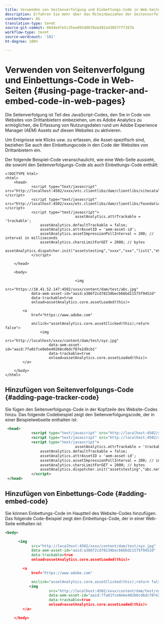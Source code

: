 ```yaml
---
title: Verwenden von Seitenverfolgung und Einbettungs-Code in Web-Seiten
description: Erfahren Sie mehr über das Miteinbeziehen der Seitenverfolgung und das Einbetten von JavaScript-Codes in Ihren Website-Code, damit Adobe Analytics Nutzungsdaten zu Assets erfassen kann.
contentOwner: AG
translation-type: tm+mt
source-git-commit: 0644e47e5c35ee093d8676eb492a43057fff267b
workflow-type: tm+mt
source-wordcount: '181'
ht-degree: 100%

---
```



# Verwenden von Seitenverfolgung und Einbettungs-Code in Web-Seiten {#using-page-tracker-and-embed-code-in-web-pages}

Die Seitenverfolgung ist Teil des JavaScript-Codes, den Sie in Code von Websites von Drittanbietern einbeziehen, um es Adobe Analytics zu ermöglichen, die Erfassung von Nutzungsdaten rund um Adobe Experience Manager (AEM) Assets auf diesen Websites zu aktivieren.

Um Ereignisse wie Klicks usw. zu erfassen, die Asset-spezifisch sind, beziehen Sie auch den Einbettungscode in den Code der Websites von Drittanbietern ein.

Der folgende Beispiel-Code veranschaulicht, wie eine Web-Seite aussieht, die sowohl den Seitenverfolgungs-Code als auch Einbettungs-Code enthält:

```
<!DOCTYPE html>
<html>
    <head>
            <script type="text/javascript" src="http://localhost:4502/xxxx/etc.clientlibs/dam/clientlibs/sitecatalyst/appmeasurement.js"></script>
            <script type="text/javascript" src="http://localhost:4502/xxxx/etc.clientlibs/dam/clientlibs/foundation/assetinsights/pagetracker.js"></script>
            <script type="text/javascript">
                                assetAnalytics.attrTrackable = 'trackable';
                assetAnalytics.defaultTrackable = false;
                assetAnalytics.attrAssetID = 'aem-asset-id';
                assetAnalytics.assetImpressionPollInterval = 200; // interval in milliseconds
                assetAnalytics.charsLimitForGET = 2000; // bytes
                assetAnalytics.dispatcher.init("assetstesting","xxxx","xxx","list1","eVar3","event8","event7");
            </script>

    </head>

    <body>

                                <img
            src="https://10.41.52.147:4502/xxxx/content/dam/test/abc.jpg"
            data-aem-asset-id="aaid:a386f2cd78234becb66bd11575f9452d"
            data-trackable=true
            onload=assetAnalytics.core.assetLoaded(this)>

        <a
            href="https://www.adobe.com"

            onclick="assetAnalytics.core.assetClicked(this);return false">
                <img
                    src="http://localhost/xxxx/content/dam/test/xyz.jpg"
                    data-aem-asset-id="aaid:7fa01fce0ebe40268cd6dcf07e2d9cb1"
                    data-trackable=true
                    onload=assetAnalytics.core.assetLoaded(this)>
        </a>

    </body>
</html>
```

## Hinzufügen von Seitenverfolgungs-Code {#adding-page-tracker-code}

Sie fügen den Seitenverfolgungs-Code in der Kopfzeile des Website-Codes hinzu. Das folgende Codebeispiel zeigt den Seitenverfolgungscode, der in einer Beispielwebseite enthalten ist:

```xml
 <head>
            <script type="text/javascript" src="http://localhost:4502/xxxx/etc.clientlibs/dam/clientlibs/sitecatalyst/appmeasurement.js"></script>
            <script type="text/javascript" src="http://localhost:4502/xxxx/etc.clientlibs/dam/clientlibs/foundation/assetinsights/pagetracker.js"></script>
            <script type="text/javascript">
                                assetAnalytics.attrTrackable = 'trackable';
                assetAnalytics.defaultTrackable = false;
                assetAnalytics.attrAssetID = 'aem-asset-id';
                assetAnalytics.assetImpressionPollInterval = 200; // interval in millis
                assetAnalytics.charsLimitForGET = 2000; // bytes
                assetAnalytics.dispatcher.init("assetstesting","abc.net","bee","list1","eVar3","event8","event7");
            </script>
 </head>
```

## Hinzufügen von Einbettungs-Code   {#adding-embed-code}

Sie können Einbettungs-Code im Hauptteil des Website-Codes hinzufügen. Das folgende Code-Beispiel zeigt den Einbettungs-Code, der in einer Web-Seite enthalten ist:

```xml
<body>

      <img
            src="http://localhost:4502/xxxx/content/dam/test/xyz.jpg"
            data-aem-asset-id="aaid:a386f2cd78234becb66bd11575f9452d"
            data-trackable=true
            onload=assetAnalytics.core.assetLoaded(this)>

        <a
            href="https://www.adobe.com"

            onclick="assetAnalytics.core.assetClicked(this);return false">
           <img
                    src="http://localhost:4502/xxxx/content/dam/test/xyz.jpg"
                    data-aem-asset-id="aaid:7fa01fce0ebe40268cd6dcf07e2d9cb1"
                    data-trackable=true
                    onload=assetAnalytics.core.assetLoaded(this)>
        </a>

    </body>
```
